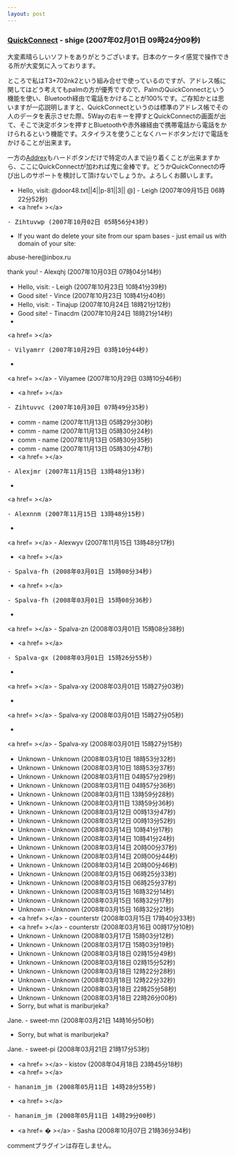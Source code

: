 ```yaml
---
layout: post
---
```

<h3><a href="/?page=BBS%2D%BB%A8%C3%CC%2F32" class="wikipage">QuickConnect</a> - shige (2007年02月01日 09時24分09秒)</h3>
<p>大変素晴らしいソフトをありがとうございます。日本のケータイ感覚で操作できる所が大変気に入っております。</p>
<p>ところで私はT3+702nk2という組み合せで使っているのですが、アドレス帳に関してはどう考えてもpalmの方が優秀ですので、PalmのQuickConnectという機能を使い、Bluetooth経由で電話をかけることが100%です。ご存知かとは思いますが一応説明しますと、QuickConnectというのは標準のアドレス帳でその人のデータを表示させた際、5Wayの右キーを押すとQuickConnectの画面が出て、そこで決定ボタンを押すとBluetoothや赤外線経由で携帯電話から電話をかけられるという機能です。スタイラスを使うことなくハードボタンだけで電話をかけることが出来ます。</p>
<p>一方の<a href="/?page=Addrex" class="wikipage">Addrex</a>もハードボタンだけで特定の人まで辿り着くことが出来ますから、ここにQuickConnectが加われば鬼に金棒です。どうかQuickConnectの呼び出しのサポートを検討して頂けないでしょうか。よろしくお願いします。</p>
<ul>
<li> Hello, visit: @door48.txt||4||p-81||3||  @] - Leigh (2007年09月15日 06時22分52秒)</li>
<li>&lt;a href=  &gt;&lt;/a&gt; </li>
</ul>
<pre>- Zihtuvwp (2007年10月02日 05時56分43秒)
</pre>
<ul>
<li>If you want do delete your site from our spam bases - just email us with domain of your site:</li>
</ul>
<p>abuse-here@inbox.ru</p>
<p>thank you! - Alexqhj (2007年10月03日 07時04分14秒)</p>
<ul>
<li> Hello, visit:   - Leigh (2007年10月23日 10時41分39秒)</li>
<li> Good site!   - Vince (2007年10月23日 10時41分40秒)</li>
<li> Hello, visit:   - Tinajup (2007年10月24日 18時21分12秒)</li>
<li> Good site!   - Tinacdm (2007年10月24日 18時21分14秒)</li>
<li></li>
</ul>
<p>&lt;a href=  &gt;&lt;/a&gt; </p>
<pre>- Vilyamrr (2007年10月29日 03時10分44秒)
</pre>
<ul>
<li></li>
</ul>
<p>&lt;a href=  &gt;&lt;/a&gt;  - Vilyamee (2007年10月29日 03時10分46秒)</p>
<ul>
<li>&lt;a href=  &gt;&lt;/a&gt; </li>
</ul>
<pre>- Zihtuvvc (2007年10月30日 07時49分35秒)
</pre>
<ul>
<li>comm - name (2007年11月13日 05時29分30秒)</li>
<li>comm - name (2007年11月13日 05時30分24秒)</li>
<li>comm - name (2007年11月13日 05時30分35秒)</li>
<li>comm - name (2007年11月13日 05時30分47秒)</li>
<li>&lt;a href=  &gt;&lt;/a&gt; </li>
</ul>
<pre>- Alexjmr (2007年11月15日 13時48分13秒)
</pre>
<ul>
<li></li>
</ul>
<p>&lt;a href=  &gt;&lt;/a&gt; </p>
<pre>- Alexnnm (2007年11月15日 13時48分15秒)
</pre>
<ul>
<li></li>
</ul>
<p>&lt;a href=  &gt;&lt;/a&gt;  - Alexwyv (2007年11月15日 13時48分17秒)</p>
<ul>
<li>&lt;a href=  &gt;&lt;/a&gt; </li>
</ul>
<pre>- Spalva-fh (2008年03月01日 15時08分34秒)
</pre>
<ul>
<li>&lt;a href=  &gt;&lt;/a&gt; </li>
</ul>
<pre>- Spalva-fh (2008年03月01日 15時08分36秒)
</pre>
<ul>
<li></li>
</ul>
<p>&lt;a href=  &gt;&lt;/a&gt;  - Spalva-zn (2008年03月01日 15時08分38秒)</p>
<ul>
<li>&lt;a href=  &gt;&lt;/a&gt; </li>
</ul>
<pre>- Spalva-gx (2008年03月01日 15時26分55秒)
</pre>
<ul>
<li></li>
</ul>
<p>&lt;a href=  &gt;&lt;/a&gt;  - Spalva-xy (2008年03月01日 15時27分03秒)</p>
<ul>
<li></li>
</ul>
<p>&lt;a href=  &gt;&lt;/a&gt;  - Spalva-xy (2008年03月01日 15時27分05秒)</p>
<ul>
<li></li>
</ul>
<p>&lt;a href=  &gt;&lt;/a&gt;  - Spalva-xy (2008年03月01日 15時27分15秒)</p>
<ul>
<li>Unknown - Unknown (2008年03月10日 18時53分32秒)</li>
<li>Unknown - Unknown (2008年03月10日 18時53分37秒)</li>
<li>Unknown - Unknown (2008年03月11日 04時57分29秒)</li>
<li>Unknown - Unknown (2008年03月11日 04時57分36秒)</li>
<li>Unknown - Unknown (2008年03月11日 13時59分28秒)</li>
<li>Unknown - Unknown (2008年03月11日 13時59分36秒)</li>
<li>Unknown - Unknown (2008年03月12日 00時13分47秒)</li>
<li>Unknown - Unknown (2008年03月12日 00時13分52秒)</li>
<li>Unknown - Unknown (2008年03月14日 10時41分17秒)</li>
<li>Unknown - Unknown (2008年03月14日 10時41分24秒)</li>
<li>Unknown - Unknown (2008年03月14日 20時00分37秒)</li>
<li>Unknown - Unknown (2008年03月14日 20時00分44秒)</li>
<li>Unknown - Unknown (2008年03月14日 20時00分46秒)</li>
<li>Unknown - Unknown (2008年03月15日 06時25分33秒)</li>
<li>Unknown - Unknown (2008年03月15日 06時25分37秒)</li>
<li>Unknown - Unknown (2008年03月15日 16時32分14秒)</li>
<li>Unknown - Unknown (2008年03月15日 16時32分17秒)</li>
<li>Unknown - Unknown (2008年03月15日 16時32分21秒)</li>
<li>&lt;a href=  &gt;&lt;/a&gt;  - counterstr (2008年03月15日 17時40分33秒)</li>
<li>&lt;a href=  &gt;&lt;/a&gt;  - counterstr (2008年03月16日 00時17分10秒)</li>
<li>Unknown - Unknown (2008年03月17日 15時03分12秒)</li>
<li>Unknown - Unknown (2008年03月17日 15時03分19秒)</li>
<li>Unknown - Unknown (2008年03月18日 02時15分49秒)</li>
<li>Unknown - Unknown (2008年03月18日 02時15分52秒)</li>
<li>Unknown - Unknown (2008年03月18日 12時22分28秒)</li>
<li>Unknown - Unknown (2008年03月18日 12時22分32秒)</li>
<li>Unknown - Unknown (2008年03月18日 22時25分58秒)</li>
<li>Unknown - Unknown (2008年03月18日 22時26分00秒)</li>
<li>Sorry, but what is mariburjeka?</li>
</ul>
<p>Jane. - sweet-mn (2008年03月21日 14時16分50秒)</p>
<ul>
<li>Sorry, but what is mariburjeka?</li>
</ul>
<p>Jane. - sweet-pi (2008年03月21日 21時17分53秒)</p>
<ul>
<li>&lt;a href=  &gt;&lt;/a&gt;  - kistov (2008年04月18日 23時45分18秒)</li>
<li>&lt;a href=  &gt;&lt;/a&gt; </li>
</ul>
<pre>- hananim_jm (2008年05月11日 14時28分55秒)
</pre>
<ul>
<li>&lt;a href=  &gt;&lt;/a&gt; </li>
</ul>
<pre>- hananim_jm (2008年05月11日 14時29分00秒)
</pre>
<ul>
<li>&lt;a href= � &gt;&lt;/a&gt;  - Sasha (2008年10月07日 21時36分34秒)</li>
</ul>
<p><span class="error">commentプラグインは存在しません。</span> </p>
